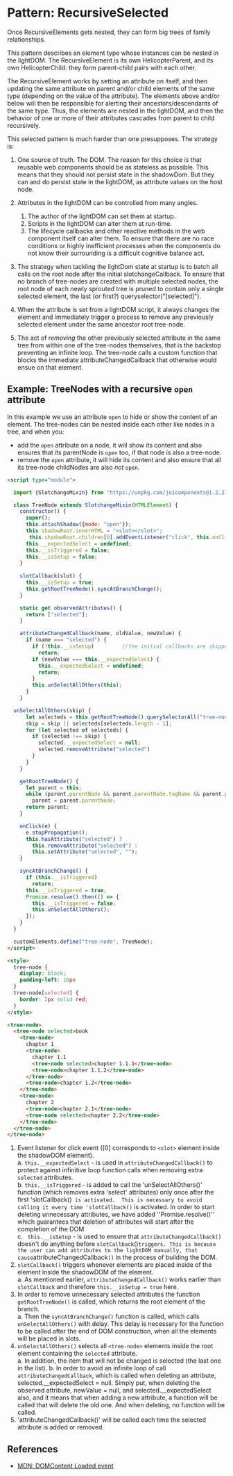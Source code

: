 # Pattern: RecursiveSelected

Once RecursiveElements gets nested, they can form big trees of family relationships.


This pattern describes an element type whose instances can be nested in the lightDOM.
The RecursiveElement is its own HelicopterParent, and its own HelicopterChild:
they form parent-child pairs with each other.

The RecursiveElement works by setting an attribute on itself, and then updating the same 
attribute on parent and/or child elements of the same type (depending on the value of the attribute).
The elements above and/or below will then be responsible for alerting their ancestors/descendants of
the same type. Thus, the elements are nested in the lightDOM, and then the behavior of one or more
of their attributes cascades from parent to child recursively.

This selected pattern is much harder than one presupposes. The strategy is:

1. One source of truth. The DOM. The reason for this choice is that reusable web components should 
   be as stateless as possible. This means that they should not persist state in the shadowDom. 
   But they can and do persist state in the lightDOM, as attribute values on the host node.
   
2. Attributes in the lightDOM can be controlled from many angles. 
   1. The author of the lightDOM can set them at startup. 
   2. Scripts in the lightDOM can alter them at run-time. 
   3. The lifecycle callbacks and other reactive methods in the web component itself can alter them. 
   To ensure that there are no race conditions or highly inefficient processes when the components 
   do not know their surrounding is a difficult cognitive balance act.

3. The strategy when tackling the lightDom state at startup is to batch all calls on the root node after the initial slotchangeCallback. To ensure that no branch of tree-nodes are created with multiple selected nodes, the root node of each newly sprouted tree is pruned to contain only a single selected element, the last (or first?) queryselector("[selected]").
4. When the attribute is set from a lightDOM script, it always changes the element and immediately trigger a process to remove any previously selected element under the same ancestor root tree-node.
5. The act of *removing* the other previously selected attribute in the same tree from within one of the tree-nodes themselves, that is the backstop preventing an infinite loop. The tree-node calls a custom function that blocks the immediate attributeChangedCallback that otherwise would ensue on that element.


## Example: TreeNodes with a recursive `open` attribute

In this example we use an attribute `open` to hide or show the content of an element.
The tree-nodes can be nested inside each other like nodes in a tree, and when you:
 * add the `open` attribute on a node, it will show its content and also ensures that its parentNode
   is `open` too, if that node is also a tree-node.
 * remove the `open` attribute, it will hide its content and also ensure that all its tree-node 
   childNodes are also *not* `open`.


```html
<script type="module">

  import {SlotchangeMixin} from "https://unpkg.com/joicomponents@1.2.27/src/slot/SlotChildMixin.js";

  class TreeNode extends SlotchangeMixin(HTMLElement) {
    constructor() {
      super();
      this.attachShadow({mode: "open"});
      this.shadowRoot.innerHTML = "<slot></slot>";
       this.shadowRoot.children[0].addEventListener("click", this.onClick.bind(this));  //[1]
      this.__expectedSelect = undefined;                                               //[1a]
      this.__isTriggered = false;                                                      //[1b]
      this.__isSetup = false;                                                          //[1c]
    }
 
    slotCallback(slot) {                                                               //[2]
      this.__isSetup = true;                                                           //[2a]
      this.getRootTreeNode().syncAtBranchChange();                                     //[3, 3a]
    }

    static get observedAttributes() {
      return ["selected"];
    }

    attributeChangedCallback(name, oldValue, newValue) {                               //[5]
      if (name === "selected") {
        if (!this.__isSetup)         //the initial callbacks are skipped in favor of equivalent cleanup based on slotCallback
          return;
        if (newValue === this.__expectedSelect) {
          this.__expectedSelect = undefined;
          return;
        }
        this.unSelectAllOthers(this);
      }
    }

  unSelectAllOthers(skip) {                                                           
      let selecteds = this.getRootTreeNode().querySelectorAll("tree-node[selected]");   //[4]
      skip = skip || selecteds[selecteds.length - 1];                                   //[4a]
      for (let selected of selecteds) {                                      
        if (selected !== skip) {
          selected.__expectedSelect = null;                                             //[4b]
          selected.removeAttribute("selected")
        }
      }
    }

    getRootTreeNode() {                                                                 //[3]
      let parent = this;
      while (parent.parentNode && parent.parentNode.tagName && parent.parentNode.tagName === "TREE-NODE")
        parent = parent.parentNode;
      return parent;
    }

    onClick(e) {                                                                        //[1]
      e.stopPropagation();
      this.hasAttribute("selected") ?
        this.removeAttribute("selected") :
        this.setAttribute("selected", "");
    }

    syncAtBranchChange() {                                                              //[3a]
      if (this.__isTriggered)
        return;
      this.__isTriggered = true;
      Promise.resolve().then(() => {
        this.__isTriggered = false;
        this.unSelectAllOthers();                                                       //[4]
      });
    }
  }

  customElements.define("tree-node", TreeNode);
</script>

<style>
  tree-node {
    display: block;
    padding-left: 10px
  }
  tree-node[selected] {
    border: 2px solid red;
  }
</style>

<tree-node>
  <tree-node selected>book
    <tree-node>
      chapter 1
      <tree-node>
        chapter 1.1
        <tree-node selected>chapter 1.1.1</tree-node>
        <tree-node>chapter 1.1.2</tree-node>
      </tree-node>
      <tree-node>chapter 1.2</tree-node>
    </tree-node>
    <tree-node>
      chapter 2
      <tree-node>chapter 2.1</tree-node>
      <tree-node selected>chapter 2.2</tree-node>
    </tree-node>
  </tree-node>
</tree-node>
```

1. Event listener for click event ([0] corresponds to `<slot>` element inside the shadowDOM <tree-node> element).<br>
  a. `this.__expectedSelect` - is used in `attributeChangedCallback()` to protect against infinitive loop function calls when removing extra `selected` attributes.<br>
  b. `this.__isTriggered` - is added to call the 'unSelectAllOthers()' function (which removes extra 'select' attributes) only once after the first 'slotCallback()` is activated.  This is necessary to avoid calling it every time 'slotCallback()` is activated. In order to start deleting unnecessary attributes, we have added ''Promise.resolve()'' which guarantees that deletion of attributes will start after the completion of the DOM <br>
  c. ` this.__isSetup` - is used to ensure that `attributeChangedCallback()` doesn't do anything before `slotCallback`()` triggers. This is because the user can add attributes to the lightDOM manually, that cause `attributeChangedCallback`()` in the process of building the DOM.   
2. `slotCallback()` triggers whenever elements are placed inside <slot> of the element inside the shadowDOM of the <tree-node> element. <br>
  a. As mentioned earlier, `attributeChangedCallback()` works earlier than `slotCallback` and therefore `this.__isSetup = true` here.
3. In order to remove unnecessary selected attributes the function `getRootTreeNode()` is called, which returns the root element of the branch.<br>
 a. Then the `syncAtBranchChange()` function is called, which calls `unSelectAllOthers()` with delay. This delay is necessary for the function to be called after the end of DOM construction, when all the elements will be placed in slots. <br>
4. `unSelectAllOthers()` selects all `<tree-node>` elements inside the root element containing the `selected` attribute. <br>
 a. In addition, the item that will not be changed is selected (the last one in the list).
 b. In order to avoid an infinite loop of call `attributeChangedCallback`, which is called when deleting an attribute, selected.__expectedSelect = null. Simply put, when deleting the observed attribute, newValue = null, and selected.__expectedSelect also, and it means that when adding a new attribute, a function will be called that will delete the old one. And when deleting, no function will be called.
5. 'attributeChangedCallback()' will be called each time the selected attribute is added or removed.

## References
 
 *  [MDN: DOMContent Loaded event](https://developer.mozilla.org/en-US/docs/Web/API/Window/DOMContentLoaded_event)
